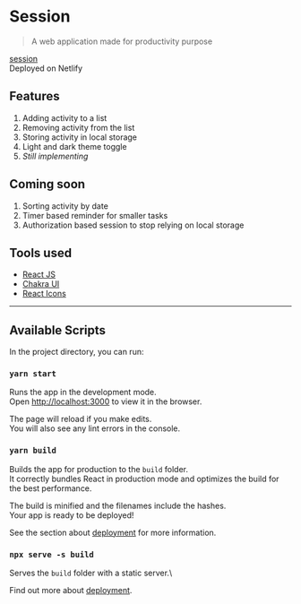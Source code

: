 # Session

> A web application made for productivity purpose

[session](https://sravn.netlify.app/)\
Deployed on Netlify

## Features

1. Adding activity to a list
2. Removing activity from the list
3. Storing activity in local storage
4. Light and dark theme toggle
5. _Still implementing_

## Coming soon

1. Sorting activity by date
2. Timer based reminder for smaller tasks
3. Authorization based session to stop relying on local storage

## Tools used

- [React JS](https://github.com/facebook/create-react-app)
- [Chakra UI](https://chakra-ui.com/)
- [React Icons](https://react-icons.github.io/react-icons/)

---

## Available Scripts

In the project directory, you can run:

### `yarn start`

Runs the app in the development mode.\
Open [http://localhost:3000](http://localhost:3000) to view it in the browser.

The page will reload if you make edits.\
You will also see any lint errors in the console.

### `yarn build`

Builds the app for production to the `build` folder.\
It correctly bundles React in production mode and optimizes the build for the best performance.

The build is minified and the filenames include the hashes.\
Your app is ready to be deployed!

See the section about [deployment](https://facebook.github.io/create-react-app/docs/deployment) for more information.

### `npx serve -s build`

Serves the `build` folder with a static server.\

Find out more about [deployment](https://cra.link/deployment).
